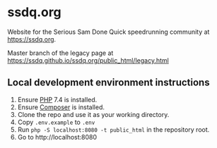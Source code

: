# ssdq.org
Website for the Serious Sam Done Quick speedrunning community at https://ssdq.org.

Master branch of the legacy page at https://ssdq.github.io/ssdq.org/public_html/legacy.html

## Local development environment instructions

1. Ensure [PHP](https://www.php.net/) 7.4 is installed.
2. Ensure [Composer](https://getcomposer.org/download/) is installed.
3. Clone the repo and use it as your working directory.
4. Copy `.env.example` to `.env`
5. Run `php -S localhost:8080 -t public_html` in the repository root.
6. Go to http://localhost:8080

